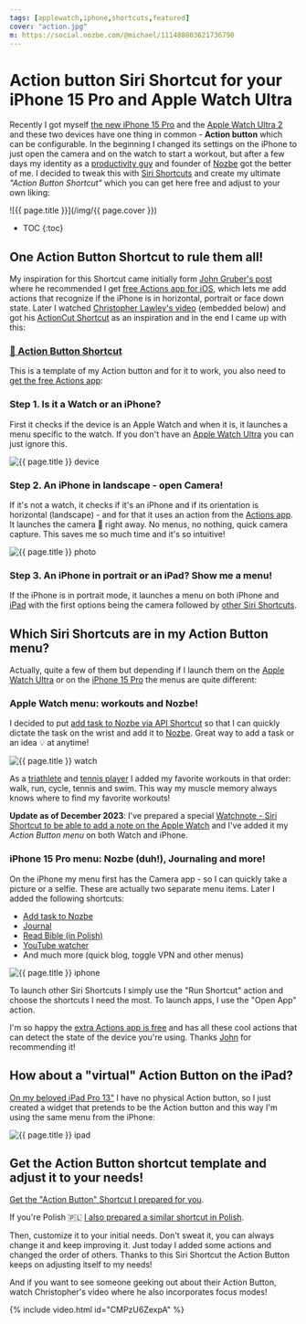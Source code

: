 ```yaml
---
tags: [applewatch,iphone,shortcuts,featured]
cover: "action.jpg"
m: https://social.nozbe.com/@michael/111488803621736790
---
```


# Action button Siri Shortcut for your iPhone 15 Pro and Apple Watch Ultra

Recently I got myself [the new iPhone 15 Pro](/iphone15/) and the [Apple Watch Ultra 2](/ultra/) and these two devices have one thing in common - **Action button** which can be configurable. In the beginning I changed its settings on the iPhone to just open the camera and on the watch to start a workout, but after a few days my identity as a [productivity guy](/productivity/) and founder of [Nozbe](/nozbe/) got the better of me. I decided to tweak this with [Siri Shortcuts](/shortcuts) and create my ultimate *"Action Button Shortcut"* which you can get here free and adjust to your own liking:

<!--More-->

![{{ page.title }}](/img/{{ page.cover }})

* TOC
{:toc}

## One Action Button Shortcut to rule them all!

My inspiration for this Shortcut came initially form [John Gruber's post][df] where he recommended I get [free Actions app for iOS][da], which lets me add actions that recognize if the iPhone is in horizontal, portrait or face down state. Later I watched [Christopher Lawley's video][cv] (embedded below) and got his [ActionCut Shortcut][cs] as an inspiration and in the end I came up with this:

### [🔗 Action Button Shortcut][a]

This is a template of my Action button and for it to work, you also need to [get the free Actions app][da]:

### Step 1. Is it a Watch or an iPhone?

First it checks if the device is an Apple Watch and when it is, it launches a menu specific to the watch. If you don't have an [Apple Watch Ultra](/ultra) you can just ignore this.

![{{ page.title }} device](/img/action-device.jpg)

### Step 2. An iPhone in landscape - open Camera!

If it's not a watch, it checks if it's an iPhone and if its orientation is horizontal (landscape) - and for that it uses an action from the [Actions app][da]. It launches the camera 📸 right away. No menus, no nothing, quick camera capture. This saves me so much time and it's so intuitive!

![{{ page.title }} photo](/img/action-photo.jpg)

### Step 3. An iPhone in portrait or an iPad? Show me a menu!

If the iPhone is in portrait mode, it launches a menu on both iPhone and [iPad](/ipadonly) with the first options being the camera followed by [other Siri Shortcuts](/shortcuts).

## Which Siri Shortcuts are in my Action Button menu?

Actually, quite a few of them but depending if I launch them on the [Apple Watch Ultra](/ultra) or on the [iPhone 15 Pro](/iphone15) the menus are quite different:

### Apple Watch menu: workouts and Nozbe!

I decided to put [add task to Nozbe via API Shortcut][na] so that I can quickly dictate the task on the wrist and add it to [Nozbe][n]. Great way to add a task or an idea 💡 at anytime!

![{{ page.title }} watch](/img/action-watch.jpg)

As a [triathlete](/tri15/) and [tennis player](/tennis/) I added my favorite workouts in that order: walk, run, cycle, tennis and swim. This way my muscle memory always knows where to find my favorite workouts!

**Update as of December 2023**: I've prepared a special [Watchnote - Siri Shortcut to be able to add a note on the Apple Watch](/watchnote/) and I've added it my *Action Button menu* on both Watch and iPhone.

### iPhone 15 Pro menu: Nozbe (duh!), Journaling and more!

On the iPhone my menu first has the Camera app - so I can quickly take a picture or a selfie. These are actually two separate menu items. Later I added the following shortcuts:

- [Add task to Nozbe][na]
- [Journal](/journal/)
- [Read Bible (in Polish)](/pl/czytanie)
- [YouTube watcher](/youtube/)
- And much more (quick blog, toggle VPN and other menus)

![{{ page.title }} iphone](/img/action-iphone.jpg)

To launch other Siri Shortcuts I simply use the "Run Shortcut" action and choose the shortcuts I need the most. To launch apps, I use the "Open App" action.

I'm so happy the [extra Actions app is free][da] and has all these cool actions that can detect the state of the device you're using. Thanks [John][df] for recommending it!

## How about a "virtual" Action Button on the iPad?

[On my beloved iPad Pro 13"](/ipadv) I have no physical Action button, so I just created a widget that pretends to be the Action button and this way I'm using the same menu from the iPhone:

![{{ page.title }} ipad](/img/action-ipad.jpg)

## Get the Action Button shortcut template and adjust it to your needs!

[Get the "Action Button" Shortcut I prepared for you][a].

If you're Polish 🇵🇱 [I also prepared a similar shortcut in Polish](/pl/action/).

Then, customize it to your initial needs. Don't sweat it, you can always change it and keep improving it. Just today I added some actions and changed the order of others. Thanks to this Siri Shortcut the Action Button keeps on adjusting itself to my needs!

And if you want to see someone geeking out about their Action Button, watch Christopher's video where he also incorporates focus modes!

{% include video.html id="CMPzU6ZexpA" %}

[na]: /nozbe-add/
[a]: https://www.icloud.com/shortcuts/01c0c65978824c229a607d564a937b39
[cv]: https://youtube.com/watch?v=CMPzU6ZexpA
[cs]: https://www.icloud.com/shortcuts/a8fe20dbfd09475aa4afd0fdacc7b3c1
[df]: https://daringfireball.net/linked/2023/09/22/current-action-button-shortcut
[da]: https://apps.apple.com/us/app/actions/id1586435171

[n]: https://michael.gratis/nozbe
[np]: https://michael.gratis/nozbepersonal